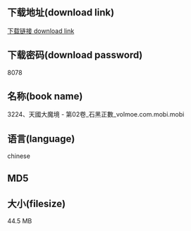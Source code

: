 ## 下载地址(download link)
[下载链接 download link](https://voluble-croquembouche-d321dc.netlify.app/?s=3224%E3%80%81%E5%A4%A9%E5%9C%8B%E5%A4%A7%E9%AD%94%E5%A2%83+-+%E7%AC%AC02%E5%8D%B7_%E7%9F%B3%E9%BB%91%E6%AD%A3%E6%95%B8_volmoe.com.mobi)

## 下载密码(download password)
8078

## 名称(book name)
3224、天國大魔境 - 第02卷_石黑正數_volmoe.com.mobi.mobi

## 语言(language)
chinese

## MD5


## 大小(filesize)
44.5 MB
